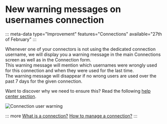 # New warning messages on usernames connection
::: meta-data type="Improvement" features="Connections" available="27th of February"
:::

Whenever one of your connectors is not using the dedicated connection username, we will display you a warning message in the main Connections screen as well as in the Connection form.     
This warning message will mention which usernames were wrongly used for this connection and when they were used for the last time.    
The warning message will disappear if no wrong users are used over the past 7 days for the given connection.

Want to discover why we need to ensure this? Read the following [help center section](../articles/manage-your-connections.html#why-should-you-use-the-connection-username).

![Connection user warning](../img/connection_user_warning_message.png)

::: more
[What is a connection?](../articles/what-is-a-connection.html)
[How to manage a connection?](../articles/manage-your-connections.html)
:::
